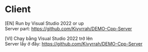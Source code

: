 # Client

[EN] Run by Visual Studio 2022 or up
</br>
Server part: https://github.com/Kivyrrah/DEMO-Cpp-Server

[VI] Chạy bằng Visual Studio 2022 trở lên
</br>
Server lấy ở đây: https://github.com/Kivyrrah/DEMO-Cpp-Server
